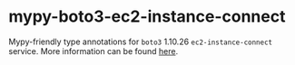 # mypy-boto3-ec2-instance-connect

Mypy-friendly type annotations for `boto3` 1.10.26 `ec2-instance-connect` service.
More information can be found [here](https://github.com/vemel/mypy_boto3).